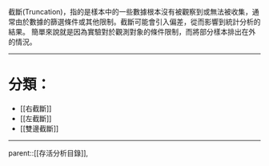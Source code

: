 截斷(Truncation)，指的是樣本中的一些數據根本沒有被觀察到或無法被收集，通常由於數據的篩選條件或其他限制。截斷可能會引入偏差，從而影響到統計分析的結果。
簡單來說就是因為實驗對於觀測對象的條件限制，而將部分樣本排出在外的情況。
- - -
# 分類：
- [[右截斷]]
- [[左截斷]]
- [[雙邊截斷]]
- - - -
parent::[[存活分析目錄]],